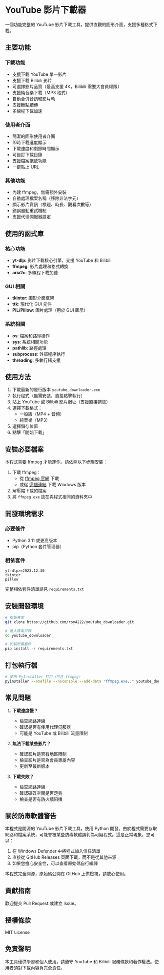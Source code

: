 # YouTube 影片下載器

一個功能完整的 YouTube 影片下載工具，提供直觀的圖形介面，支援多種格式下載。

## 主要功能

### 下載功能
- 支援下載 YouTube 單一影片
- 支援下載 Bilibili 影片
- 可選擇影片品質（最高支援 4K，Bilibili 需要大會員權限）
- 支援純音樂下載（MP3 格式）
- 自動合併音訊和影片軌
- 支援斷點續傳
- 多線程下載加速

### 使用者介面
- 簡潔的圖形使用者介面
- 即時下載進度顯示
- 下載速度和剩餘時間顯示
- 可自訂下載目錄
- 支援檔案拖放功能
- 一鍵貼上 URL

### 其他功能
- 內建 ffmpeg，無需額外安裝
- 自動處理檔案名稱（移除非法字元）
- 顯示影片資訊（標題、時長、觀看次數等）
- 錯誤自動重試機制
- 支援代理伺服器設定

## 使用的函式庫

### 核心功能
- **yt-dlp**: 影片下載核心引擎，支援 YouTube 和 Bilibili
- **ffmpeg**: 影片處理和格式轉換
- **aria2c**: 多線程下載加速

### GUI 相關
- **tkinter**: 圖形介面框架
- **ttk**: 現代化 GUI 元件
- **PIL/Pillow**: 圖片處理（用於 GUI 圖示）

### 系統相關
- **os**: 檔案和路徑操作
- **sys**: 系統相關功能
- **pathlib**: 路徑處理
- **subprocess**: 外部程序執行
- **threading**: 多執行緒支援

## 使用方法

1. 下載最新的發行版本 `youtube_downloader.exe`
2. 執行程式（無需安裝，直接點擊執行）
3. 貼上 YouTube 或 Bilibili 影片網址（支援直接拖放）
4. 選擇下載格式：
   - 一般版（MP4 + 音頻）
   - 純音樂（MP3）
5. 選擇儲存位置
6. 點擊「開始下載」

## 安裝必要檔案

本程式需要 ffmpeg 才能運作。請依照以下步驟安裝：

1. 下載 ffmpeg：
   - 從 [ffmpeg 官網](https://www.ffmpeg.org/download.html) 下載
   - 或從 [這個連結](https://github.com/BtbN/FFmpeg-Builds/releases) 下載 Windows 版本
2. 解壓縮下載的檔案
3. 將 `ffmpeg.exe` 放在與程式相同的資料夾中

## 開發環境需求

### 必要條件
- Python 3.11 或更高版本
- pip（Python 套件管理器）

### 相依套件
```
yt-dlp>=2023.12.30
tkinter
pillow
```
完整相依套件清單請見 `requirements.txt`

## 安裝開發環境

```bash
# 複製專案
git clone https://github.com/roy4222/youtube_downloader.git

# 進入專案目錄
cd youtube_downloader

# 安裝所需套件
pip install -r requirements.txt
```

## 打包執行檔

```bash
# 使用 PyInstaller 打包（包含 ffmpeg）
pyinstaller --onefile --noconsole --add-data "ffmpeg.exe;." youtube_downloader.py
```

## 常見問題

1. **下載速度慢？**
   - 檢查網路連線
   - 確認是否有使用代理伺服器
   - 可能是 YouTube 或 Bilibili 流量限制

2. **無法下載某些影片？**
   - 確認影片是否有地區限制
   - 檢查影片是否為會員專屬內容
   - 更新至最新版本

3. **下載失敗？**
   - 檢查網路連線
   - 確認磁碟空間是否足夠
   - 檢查是否有防火牆阻擋

## 關於防毒軟體警告

本程式是開源的 YouTube 影片下載工具，使用 Python 開發。由於程式需要存取網路和檔案系統，可能會被某些防毒軟體誤判為可疑程式。這是正常現象，您可以：

1. 在 Windows Defender 中將程式加入信任清單
2. 直接從 GitHub Releases 頁面下載，而不是從其他來源
3. 如果您擔心安全性，可以查看原始碼自行編譯

本程式完全開源，原始碼公開在 GitHub 上供檢視，請放心使用。

## 貢獻指南

歡迎提交 Pull Request 或建立 Issue。

## 授權條款

MIT License

## 免責聲明

本工具僅供學習和個人使用。請遵守 YouTube 和 Bilibili 服務條款和著作權法。使用者須對下載內容負完全責任。
